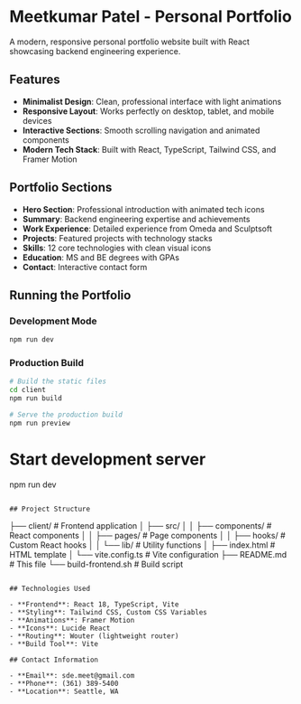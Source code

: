 # Meetkumar Patel - Personal Portfolio

A modern, responsive personal portfolio website built with React showcasing backend engineering experience.

## Features

-   **Minimalist Design**: Clean, professional interface with light animations
-   **Responsive Layout**: Works perfectly on desktop, tablet, and mobile devices
-   **Interactive Sections**: Smooth scrolling navigation and animated components
-   **Modern Tech Stack**: Built with React, TypeScript, Tailwind CSS, and Framer Motion

## Portfolio Sections

-   **Hero Section**: Professional introduction with animated tech icons
-   **Summary**: Backend engineering expertise and achievements
-   **Work Experience**: Detailed experience from Omeda and Sculptsoft
-   **Projects**: Featured projects with technology stacks
-   **Skills**: 12 core technologies with clean visual icons
-   **Education**: MS and BE degrees with GPAs
-   **Contact**: Interactive contact form

## Running the Portfolio

### Development Mode

```bash
npm run dev
```

### Production Build

```bash
# Build the static files
cd client
npm run build

# Serve the production build
npm run preview
```

# Start development server

npm run dev

```

## Project Structure

```

├── client/ # Frontend application
│ ├── src/
│ │ ├── components/ # React components
│ │ ├── pages/ # Page components
│ │ ├── hooks/ # Custom React hooks
│ │ └── lib/ # Utility functions
│ ├── index.html # HTML template
│ └── vite.config.ts # Vite configuration
├── README.md # This file
└── build-frontend.sh # Build script

```

## Technologies Used

- **Frontend**: React 18, TypeScript, Vite
- **Styling**: Tailwind CSS, Custom CSS Variables
- **Animations**: Framer Motion
- **Icons**: Lucide React
- **Routing**: Wouter (lightweight router)
- **Build Tool**: Vite

## Contact Information

- **Email**: sde.meet@gmail.com
- **Phone**: (361) 389-5400
- **Location**: Seattle, WA
```
